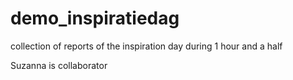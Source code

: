 # demo_inspiratiedag
collection of reports of the inspiration day
during 1 hour and a half

Suzanna is collaborator
